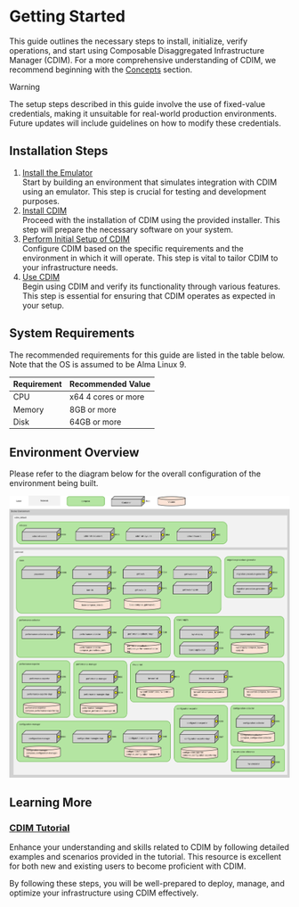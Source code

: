 # Getting Started

This guide outlines the necessary steps to install, initialize, verify operations, and start using Composable Disaggregated Infrastructure Manager (CDIM). For a more comprehensive understanding of CDIM, we recommend beginning with the [Concepts](../../concepts/en/README.md) section.

> [!WARNING]
> The setup steps described in this guide involve the use of fixed-value credentials, making it unsuitable for real-world production environments. Future updates will include guidelines on how to modify these credentials.

## Installation Steps

1. [Install the Emulator](emulator/emulator.md)  
Start by building an environment that simulates integration with CDIM using an emulator. This step is crucial for testing and development purposes.
2. [Install CDIM](install/install.md)  
Proceed with the installation of CDIM using the provided installer. This step will prepare the necessary software on your system.
3. [Perform Initial Setup of CDIM](setup/setup.md)  
Configure CDIM based on the specific requirements and the environment in which it will operate. This step is vital to tailor CDIM to your infrastructure needs.
4. [Use CDIM](use/use.md)  
Begin using CDIM and verify its functionality through various features. This step is essential for ensuring that CDIM operates as expected in your setup.

## System Requirements

The recommended requirements for this guide are listed in the table below. Note that the OS is assumed to be Alma Linux 9.

| Requirement | Recommended Value   |
| ----------- | ------------------- |
| CPU         | x64 4 cores or more |
| Memory      | 8GB or more         |
| Disk        | 64GB or more        |

## Environment Overview

Please refer to the diagram below for the overall configuration of the environment being built.

![CDIM Component Diagram](img/component_diagram.png)

## Learning More

### [CDIM Tutorial](../../tutorial/en/README.md)

Enhance your understanding and skills related to CDIM by following detailed examples and scenarios provided in the tutorial. This resource is excellent for both new and existing users to become proficient with CDIM.

By following these steps, you will be well-prepared to deploy, manage, and optimize your infrastructure using CDIM effectively.
